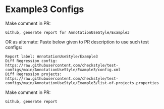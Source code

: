 # Example3 Configs
Make comment in PR:
```
Github, generate report for AnnotationUseStyle/Example3
```
OR as alternate:
Paste below given to PR description to use such test configs:
```
Report label: AnnotationUseStyle/Example3
Diff Regression config: https://raw.githubusercontent.com/checkstyle/test-configs/main/AnnotationUseStyle/Example3/config.xml
Diff Regression projects: https://raw.githubusercontent.com/checkstyle/test-configs/main/AnnotationUseStyle/Example3/list-of-projects.properties
```
Make comment in PR:
```
Github, generate report
```
